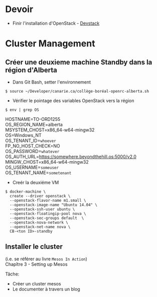 # Devoir  

  * Finir l'installation d'OpenStack - [Devstack](DEVSTACK.md)
  
# Cluster Management

## Créer une deuxieme machine Standby dans la région d'Alberta

* Dans Git Bash, setter l'environnement
```
$ source ~/Developer/canarie.ca/collège-boréal-openrc-alberta.sh
```

- Vérifier le pointage des variables OpenStack vers la région

```
$ env | grep OS
```


 HOSTNAME=TO-ORD1255  
 OS_REGION_NAME=alberta  
 MSYSTEM_CHOST=x86_64-w64-mingw32  
 OS=Windows_NT  
 OS_TENANT_ID=`whoever`  
 FP_NO_HOST_CHECK=NO  
 OS_PASSWORD=`whatever`  
 OS_AUTH_URL=https://somewhere.beyondthehill.os:5000/v2.0  
 MINGW_CHOST=x86_64-w64-mingw32  
 OS_USERNAME=`someuser`  
 OS_TENANT_NAME=`sometenant`  


* Creér la deuxiéme VM  
```
$ docker-machine \
  create --driver openstack \
  --openstack-flavor-name m1.small \
  --openstack-image-name "Ubuntu 14.04" \
  --openstack-ssh-user ubuntu \
  --openstack-floatingip-pool nova \
  --openstack-sec-groups default  \
  --openstack-nova-network \
  --openstack-net-name nova \
  CB-<ton ID>-standby
```
## Installer le cluster 
   (i.e. se référer au livre `Mesos In Action`)  
   Chapître 3 - Setting up Mesos
   
 Tâche: 
   * Créer un cluster mesos  
   * Le documenter à travers un blog
